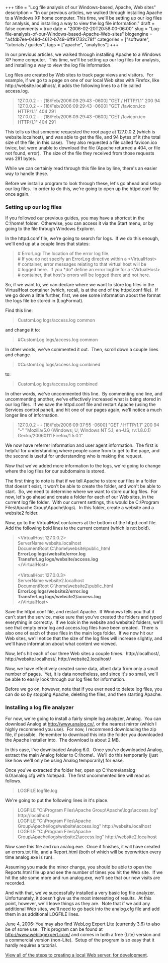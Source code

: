 +++
title = "Log file analysis of our Windows-based, Apache, Web sites"
description = "In our previous articles, we walked through installing Apache to a Windows XP home computer.  This time, we'll be setting up our log files for analysis, and installing a way to view the log file information."
draft = false
comments = true
date = "2006-02-20T20:58:00-06:00"
slug = "Log-file-analysis-of-our-Windows-based-Apache-Web-sites"
blogengine = "a4fdb7ee-048d-4612-b749-6ff91732c78f"
categories = ["software", "tutorials / guides"]
tags = ["apache", "analytics"]
+++

<p>
In our previous articles, we walked through installing Apache to a Windows XP home computer.&nbsp; This time, we&#39;ll be setting up our log files for analysis, and installing a way to view the log file information.
</p>
<p>
Log files are created by Web sites to track page views and visitors.&nbsp; For example, if we go to a page on one of our local Web sites with Firefox, like http://website.localhost/, it adds the following lines to a file called access.log.
</p>
<blockquote>
	<p>
	127.0.0.2 - - [18/Feb/2006:09:29:43 -0600] &quot;GET / HTTP/1.1&quot; 200 94<br />
	127.0.0.2 - - [18/Feb/2006:09:29:43 -0600] &quot;GET /favicon.ico HTTP/1.1&quot; 404 291<br />
	127.0.0.2 - - [18/Feb/2006:09:29:43 -0600] &quot;GET /favicon.ico HTTP/1.1&quot; 404 291
	</p>
</blockquote>
<p>
This tells us that someone requested the root page at 127.0.0.2 (which is website.localhost), and was able to get the file, and 94 bytes of it (the total size of the file, in this case).&nbsp; They also requested a file called favicon.ico twice, but were unable to download the file (Apache returned a 404, or file not found, error).&nbsp; The size of the file they received from those requests was 291 bytes.
</p>
<p>
While we can certainly read through this file line by line, there&#39;s an easier way to handle these.
</p>
<p>
Before we install a program to look through these, let&#39;s go ahead and setup our log files.&nbsp; In order to do this, we&#39;re going to open up the httpd.conf file once again.
</p>
<h3>Setting up our log files</h3>
<p>
If you followed our previous guides, you may have a shortcut in the C:\home\ folder.&nbsp; Otherwise, you can access it via the Start menu, or by going to the file through Windows Explorer.
</p>
<p>
In the httpd.conf file, we&#39;re going to search for logs.&nbsp; If we do this enough, we&#39;ll end up at a couple lines that states:
</p>
<blockquote>
	<p>
	# ErrorLog: The location of the error log file.<br />
	# If you do not specify an ErrorLog directive within a &lt;VirtualHost&gt;<br />
	# container, error messages relating to that virtual host will be<br />
	# logged here.&nbsp; If you *do* define an error logfile for a &lt;VirtualHost&gt;<br />
	# container, that host&#39;s errors will be logged there and not here.
	</p>
</blockquote>
<p>
So, if we want to, we can declare where we want to store log files in the VirtualHost container (which, recall, is at the end of the httpd.conf file).&nbsp; If we go down a little further, first, we see some information about the format the logs file be stored in (LogFormat).
</p>
<p>
Find this line:
</p>
<blockquote>
	<p>
	CustomLog logs/access.log common
	</p>
</blockquote>
<p>
and change it to:
</p>
<blockquote>
	<p>
	#CustomLog logs/access.log common
	</p>
</blockquote>
<p>
In other words, we&#39;ve commented it out.&nbsp; Then, scroll down a couple lines and change
</p>
<blockquote>
	<p>
	#CustomLog logs/access.log combined
	</p>
</blockquote>
<p>
to:
</p>
<blockquote>
	<p>
	CustomLog logs/access.log combined
	</p>
</blockquote>
<p>
In other words, we&#39;ve uncommented this line.&nbsp; By commenting one line, and uncommenting another, we&#39;ve effectively increased what is being stored in our log files.&nbsp; If we save the httpd.conf file and restart Apache (using the Services control panel), and hit one of our pages again, we&#39;ll notice a much longer line of information.
</p>
<blockquote>
	<p>
	127.0.0.2 - - [18/Feb/2006:09:37:55 -0600] &quot;GET / HTTP/1.1&quot; 200 94 &quot;-&quot; &quot;Mozilla/5.0 (Windows; U; Windows NT 5.1; en-US; rv:1.8.0.1) Gecko/20060111 Firefox/1.5.0.1&quot;
	</p>
</blockquote>
<p>
We now have referrer information and user agent information.&nbsp; The first is helpful for understanding where people came from to get to the page, and the second is useful for understanding who is making the request.
</p>
<p>
Now that we&#39;ve added more information to the logs, we&#39;re going to change where the log files for our subdomains is stored.
</p>
<p>
The first thing to note is that if we tell Apache to store our files in a folder that doesn&#39;t exist, it won&#39;t be able to create the folder, and won&#39;t be able to start.&nbsp; So, we need to determine where we want to store our log files.&nbsp; For now, let&#39;s go ahead and create a folder for each of our Web sites, in the current log file folder.&nbsp; With our current settings, this would be C:\Program Files\Apache Group\Apache\logs\.&nbsp; In this folder, create a website and a website2 folder.
</p>
<p>
Now, go to the VirtualHost containers at the bottom of the httpd.conf file.&nbsp; Add the following bold lines to the current content (which is not bold).
</p>
<blockquote>
	&lt;VirtualHost 127.0.0.2&gt;<br />
	ServerName website.localhost<br />
	DocumentRoot C:\home\website\public_html<br />
	<strong>ErrorLog logs/website/error.log<br />
	TransferLog logs/website/access.log</strong><br />
	&lt;/VirtualHost&gt;<br />
	<br />
	&lt;VirtualHost 127.0.0.3&gt;<br />
	ServerName website2.localhost<br />
	DocumentRoot C:\home\website2\public_html<br />
	<strong>ErrorLog logs/website2/error.log<br />
	TransferLog logs/website2/access.log</strong><br />
	&lt;/VirtualHost&gt;
</blockquote>
<p>
Save the httpd.conf file, and restart Apache.&nbsp; If Windows tells you that it can&#39;t start the service, make sure that you&#39;ve created the folders and typed everything in correctly.&nbsp; If we look in the website and website2 folders, we&#39;ll see that empty error.log and access.log files have been created.&nbsp; There is also one of each of these files in the main logs folder.&nbsp; If we now hit our Web sites, we&#39;ll notice that the size of the log files will increase slightly, and we&#39;ll have information about what content we viewed.
</p>
<p>
Now, let&#39;s hit each of our three Web sites a couple times.&nbsp; http://localhost/, http://website.localhost/, http://website2.localhost/
</p>
<p>
Now, we have effectively created some data, albeit data from only a small number of pages.&nbsp; Yet, it is data nonetheless, and since it&#39;s so small, we&#39;ll be able to easily look through our log files for information.
</p>
<p>
Before we go on, however, note that if you ever need to delete log files, you can do so by stopping Apache, deleting the files, and then starting Apache.
</p>
<h3>Installing a log file analyzer</h3>
<p>
For now, we&#39;re going to install a fairly simple log analyzer, Analog.&nbsp; You can download Analog at <a href="http://www.analog.cx/" target="_blank">http://www.analog.cx/</a>, or the nearest mirror (which I highly recommend you use).&nbsp; For now, I recommend downloading the zip file, if possible.&nbsp; Remember to download this into the folder you downloaded the Apache installer into.&nbsp; The download is about 2 MB.
</p>
<p>
In this case, I&#39;ve downloaded Analog 6.0.&nbsp; Once you&#39;ve downloaded Analog, extract the main Analog folder to C:\home\.&nbsp; We&#39;ll do this temporarily (just like how we&#39;ll only be using Analog temporarily) for ease.
</p>
<p>
Once you&#39;ve extracted the folder her, open up C:\home\analog 6.0\analog.cfg with Notepad.&nbsp; The first uncommented line will read as follows.
</p>
<blockquote>
	<p>
	LOGFILE logfile.log
	</p>
</blockquote>
<p>
We&#39;re going to put the following lines in it&#39;s place.
</p>
<blockquote>
	LOGFILE &quot;C:\Program Files\Apache Group\Apache\logs\access.log&quot; http://localhost<br />
	LOGFILE &quot;C:\Program Files\Apache Group\Apache\logs\website\access.log&quot; http://website.localhost<br />
	LOGFILE &quot;C:\Program Files\Apache Group\Apache\logs\website2\access.log&quot; http://website2.localhost
</blockquote>
<p>
Now save this file and run analog.exe.&nbsp; Once it finishes, it will have created an errors.txt file, and a Report.html (both of which will be overwritten every time analog.exe is run).
</p>
<p>
Assuming you made the minor change, you should be able to open the Reports.html file up and see the number of times you hit the Web site.&nbsp; If we hit the site some more and run analog.exe, we&#39;ll see that our new visits are recorded.
</p>
<p>
And with that, we&#39;ve successfully installed a very basic log file analyzer.&nbsp; Unfortunately, it doesn&#39;t give us the most interesting of results.&nbsp; At this point, however, we&#39;ll leave things as they are.&nbsp; Note that if we add any additional Web sites, we&#39;ll need to go back into the analog.cfg file and add them in as additional LOGFILE lines.
</p>
<p>
June 4, 2006: You may also find WebLog Expert Lite (currently 3.6) to also be of some use.&nbsp; This program can be found at <a href="http://www.weblogexpert.com/" target="_blank">http://www.weblogexpert.com/</a> and comes in both a free (Lite) version and a commercial version (non-Lite).&nbsp; Setup of the program is so easy that it hardly requires a tutorial.
</p>
<p>
<a href="/local-apache-server/">View all of the steps to creating a local Web server, for development</a>.
</p>

